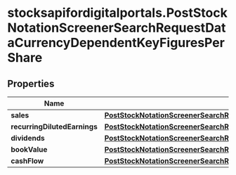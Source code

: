 # stocksapifordigitalportals.PostStockNotationScreenerSearchRequestDataCurrencyDependentKeyFiguresPerShare

## Properties

Name | Type | Description | Notes
------------ | ------------- | ------------- | -------------
**sales** | [**PostStockNotationScreenerSearchRequestDataCurrencyDependentKeyFiguresPerShareSales**](PostStockNotationScreenerSearchRequestDataCurrencyDependentKeyFiguresPerShareSales.md) |  | [optional] 
**recurringDilutedEarnings** | [**PostStockNotationScreenerSearchRequestDataCurrencyDependentKeyFiguresPerShareRecurringDilutedEarnings**](PostStockNotationScreenerSearchRequestDataCurrencyDependentKeyFiguresPerShareRecurringDilutedEarnings.md) |  | [optional] 
**dividends** | [**PostStockNotationScreenerSearchRequestDataCurrencyDependentKeyFiguresPerShareDividends**](PostStockNotationScreenerSearchRequestDataCurrencyDependentKeyFiguresPerShareDividends.md) |  | [optional] 
**bookValue** | [**PostStockNotationScreenerSearchRequestDataCurrencyDependentKeyFiguresPerShareBookValue**](PostStockNotationScreenerSearchRequestDataCurrencyDependentKeyFiguresPerShareBookValue.md) |  | [optional] 
**cashFlow** | [**PostStockNotationScreenerSearchRequestDataCurrencyDependentKeyFiguresPerShareCashFlow**](PostStockNotationScreenerSearchRequestDataCurrencyDependentKeyFiguresPerShareCashFlow.md) |  | [optional] 


